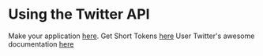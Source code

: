 # Using the Twitter API

Make your application [here](https://apps.twitter.com).
Get Short Tokens [here](https://developers.facebook.com/tools/explorer)
User Twitter's awesome documentation [here](https://python-twitter.readthedocs.io/en/latest/twitter.html)
